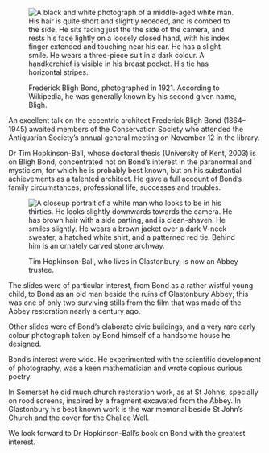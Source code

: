 <figure>
<img src="../bond_1921.jpg" alt="A black and white photograph of a middle-aged white man. His hair is quite short and slightly receded, and is combed to the side. He sits facing just the the side of the camera, and rests his face lightly on a loosely closed hand, with his index finger extended and touching near his ear. He has a slight smile. He wears a three-piece suit in a dark colour. A handkerchief is visible in his breast pocket. His tie has horizontal stripes.">
<figcaption>

Frederick Bligh Bond, photographed in 1921. According to Wikipedia, he
was generally known by his second given name, Bligh.

</figcaption>
</figure>

An excellent talk on the eccentric architect Frederick Bligh Bond
(1864–1945) awaited members of the Conservation Society who attended the
Antiquarian Society’s annual general meeting on November 12 in the
library.

Dr Tim Hopkinson-Ball, whose doctoral thesis (University of Kent, 2003)
is on Bligh Bond, concentrated not on Bond’s interest in the paranormal
and mysticism, for which he is probably best known, but on his
substantial achievements as a talented architect. He gave a full account
of Bond’s family circumstances, professional life, successes and
troubles.

<figure>
<img src="../hopkinson-ball.jpg" alt="A closeup portrait of a white man who looks to be in his thirties. He looks slightly downwards towards the camera. He has brown hair with a side parting, and is clean-shaven. He smiles slightly. He wears a brown jacket over a dark V-neck sweater, a hatched white shirt, and a patterned red tie. Behind him is an ornately carved stone archway.">
<figcaption>

Tim Hopkinson-Ball, who lives in Glastonbury, is now an Abbey trustee.

</figcaption>
</figure>

The slides were of particular interest, from Bond as a rather wistful
young child, to Bond as an old man beside the ruins of Glastonbury
Abbey; this was one of only two surviving stills from the film that was
made of the Abbey restoration nearly a century ago.

Other slides were of Bond’s elaborate civic buildings, and a very rare
early colour photograph taken by Bond himself of a handsome house he
designed.

Bond’s interest were wide. He experimented with the scientific
development of photography, was a keen mathematician and wrote copious
curious poetry.

In Somerset he did much church restoration work, as at St John’s,
specially on rood screens, inspired by a fragment excavated from the
Abbey. In Glastonbury his best known work is the war memorial beside St
John’s Church and the cover for the Chalice Well.

We look forward to Dr Hopkinson-Ball’s book on Bond with the greatest
interest.
